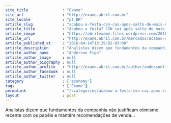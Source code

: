 ```yaml
---
site_title               : "Exame"
site_url                 : "http://exame.abril.com.br"
site_locale              : "pt_BR"
article_slug             : "acabou-a-festa-csn-cai-apos-salto-de-mais-de-70-em-4-dias"
article_title            : "Acabou a festa? CSN cai após salto de mais de 70% em 4 dias"
article_image            : "https://abrilexame.files.wordpress.com/2016/09/size_960_16_9_csn130.jpg?quality=70&strip=all&w=960"
article_url              : "http://exame.abril.com.br/mercados/acabou-a-festa-csn-cai-apos-salto-de-mais-de-70-em-4-dias/"
article_published_at     : "2016-04-14T13:29:02-03:00"
article_description      : "Analistas dizem que fundamentos da companhia não justificam otimismo recente com os papéis e mantêm recomendações de venda..."
article_author_name      : "Anderson Figo"
article_author_image     : null
article_author_biography : null
article_author_profile   : "http://exame.abril.com.br/author/andersonfigo/"
article_author_facebook  : null
article_author_twitter   : null
category                 : ['economy']
tags                     : ['Exame']
permalink                : "/:categories/acabou-a-festa-csn-cai-apos-salto-de-mais-de-70-em-4-dias/"
layout                   : post
---
```


Analistas dizem que fundamentos da companhia não justificam otimismo recente com os papéis e mantêm recomendações de venda...
